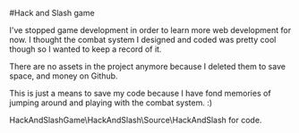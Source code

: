 #Hack and Slash game

I've stopped game development in order to learn more web development for now. I thought the combat system I designed and coded was pretty cool though so I wanted to keep a record of it.

There are no assets in the project anymore because I deleted them to save space, and money on Github.

This is just a means to save my code because I have fond memories of jumping around and playing with the combat system. :)

HackAndSlashGame\HackAndSlash\Source\HackAndSlash for code.